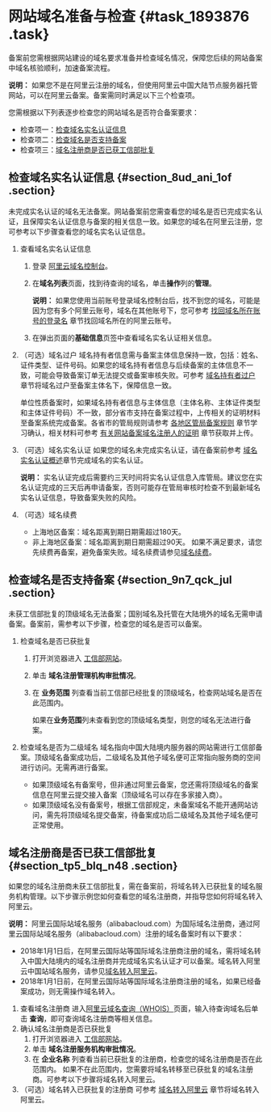 # 网站域名准备与检查 {#task_1893876 .task}

备案前您需根据网站建设的域名要求准备并检查域名情况，保障您后续的网站备案中域名核验顺利，加速备案流程。

**说明：** 如果您不是在阿里云注册的域名，但使用阿里云中国大陆节点服务器托管网站，可以在阿里云备案。备案需同时满足以下三个检查项。

您需根据以下列表逐步检查您的网站域名是否符合备案要求：

-   检查项一：[检查域名实名认证信息](#section_9yx_nd1_apx)
-   检查项二：[检查域名是否支持备案](#section_9n7_qck_jul)
-   检查项三：[域名注册商是否已获工信部批复](#section_tp5_blq_n48)

## 检查域名实名认证信息 {#section_8ud_ani_1of .section}

未完成实名认证的域名无法备案。网站备案前您需查看您的域名是否已完成实名认证，且保障实名认证信息与备案的相关信息一致。如果您的域名在阿里云注册，您可参考以下步骤查看您的域名实名认证信息。

1.  查看域名实名认证信息 
    1.  登录 [阿里云域名控制台](https://netcn.console.aliyun.com/core/domain/list)。
    2.  在**域名列表**页面，找到待查询的域名，单击**操作**列的**管理**。 

        **说明：** 如果您使用当前账号登录域名控制台后，找不到您的域名，可能是因为您有多个阿里云账号，域名在其他账号下，您可参考 [找回域名所在账号的登录名](https://help.aliyun.com/knowledge_detail/51187.html) 章节找回域名所在的阿里云账号。

    3.  在弹出页面的**基础信息**页签中查看域名实名认证相关信息。 
2.  （可选）域名过户 域名持有者信息需与备案主体信息保持一致，包括：姓名、证件类型、证件号码。如果您的域名持有者信息与后续备案的主体信息不一致，可能会导致备案订单无法提交或备案审核失败。可参考 [域名持有者过户](../../../../../intl.zh-CN/域名管理/域名修改/域名持有者过户.md#) 章节将域名过户至备案主体名下，保障信息一致。 

    单位性质备案时，如果域名持有者信息与主体信息（主体名称、主体证件类型和主体证件号码）不一致，部分省市支持在备案过程中，上传相关的证明材料至备案系统完成备案。各省市的管局规则请参考 [各地区管局备案规则](intl.zh-CN/ICP备案前准备/学习管局规则/各地区管局备案规则.md#) 章节学习确认，相关材料可参考 [有关网站备案域名注册人的证明](https://help.aliyun.com/document_detail/64701.html) 章节获取并上传。

3.  （可选）域名实名认证 如果您的域名未完成实名认证，请在备案前参考 [域名实名认证概述](https://help.aliyun.com/knowledge_detail/35881.html)章节完成域名的实名认证。

    **说明：** 实名认证完成后需要约三天时间将实名认证信息入库管局。建议您在实名认证完成的三天后再申请备案，否则可能存在管局审核时检查不到最新域名实名认证信息，导致备案失败的风险。

4.  （可选）域名续费 

    -   上海地区备案：域名距离到期日期需超过180天。
    -   非上海地区备案：域名距离到期日期需超过90天。
    如果不满足要求，请您先续费再备案，避免备案失败。域名续费请参见[域名续费](../../../../../intl.zh-CN/域名管理/域名续费/域名续费.md#)。


## 检查域名是否支持备案 {#section_9n7_qck_jul .section}

未获工信部批复的顶级域名无法备案；国别域名及托管在大陆境外的域名无需申请备案。备案前，需参考以下步骤，检查您的域名是否可以备案。

1.  检查域名是否已获批复 
    1.  打开浏览器进入 [工信部网站](http://域名.信息)。
    2.  单击 **域名注册管理机构审批情况**。
    3.  在 **业务范围** 列查看当前工信部已经批复的顶级域名，检查网站域名是否在此范围内。 

        如果在**业务范围**列未查看到您的顶级域名类型，则您的域名无法进行备案。

2.  检查域名是否为二级域名 域名指向中国大陆境内服务器的网站需进行工信部备案。顶级域名备案成功后，二级域名及其他子域名便可正常指向服务商的空间进行访问。无需再进行备案。
    -   如果顶级域名有备案号，但非通过阿里云备案，您还需将顶级域名的备案信息在阿里云提交接入备案（顶级域名可以存在多家接入商）。
    -   如果顶级域名没有备案号，根据工信部规定，未备案域名不能开通网站访问，需先将顶级域名提交备案，待备案成功后二级域名及其他子域名便可正常使用。

## 域名注册商是否已获工信部批复 {#section_tp5_blq_n48 .section}

如果您的域名注册商未获工信部批复，需在备案前，将域名转入已获批复的域名服务机构管理。以下步骤示例您如何查看您的域名注册商，并指导您如何将域名转入阿里云。

**说明：** 阿里云国际站域名服务（alibabacloud.com）为国际域名注册商，通过阿里云国际站域名服务（alibabacloud.com）注册的域名备案时有以下要求：

-   2018年1月1日后，在阿里云国际站等国际域名注册商注册的域名，需将域名转入中国大陆境内的域名注册商并完成域名实名认证才可以备案。域名转入阿里云中国站域名服务，请参见[域名转入阿里云](../../../../../intl.zh-CN/域名转移/域名转入阿里云.md#)。
-   2018年1月1日前，在阿里云国际站等国际域名注册商注册的域名，如果已经备案成功，则无需操作域名转入。

1.  查看域名注册商 进入[阿里云域名查询（WHOIS）](https://whois.aliyun.com/)页面，输入待查询域名后单击 **查询**，即可查询域名注册商等相关信息。
2.  确认域名注册商是否已获批复 
    1.  打开浏览器进入 [工信部网站](http://域名.信息)。
    2.  单击 **域名注册服务机构审批情况**。
    3.  在 **企业名称** 列查看当前已获批复的注册商，检查您的域名注册商是否在此范围内。 如果不在此范围内，您需要将域名转移至已获批复的域名注册商。可参考以下步骤将域名转入阿里云。
3.  （可选）域名转入已获批复的注册商 可参考 [域名转入阿里云](../../../../../intl.zh-CN/域名转移/域名转入阿里云.md#) 章节将域名转入阿里云。

